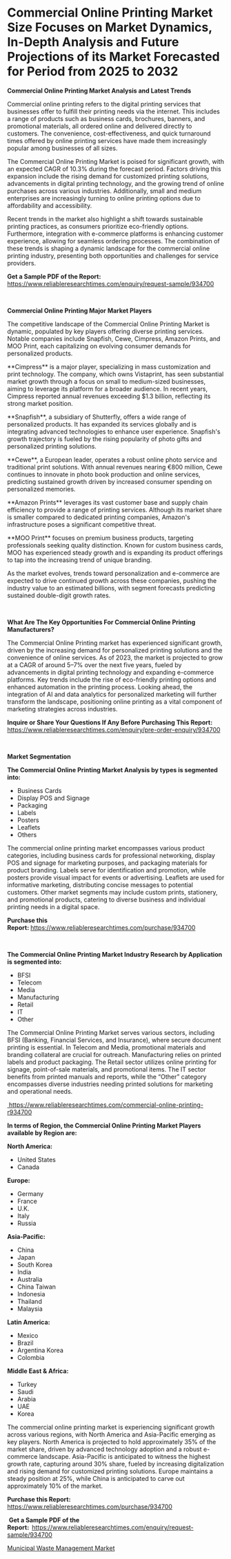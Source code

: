 <p><h1>Commercial Online Printing Market Size Focuses on Market Dynamics, In-Depth Analysis and Future Projections of its Market Forecasted for Period from 2025 to 2032</h1></p><p><strong>Commercial Online Printing Market Analysis and Latest Trends</strong></p>
<p><p>Commercial online printing refers to the digital printing services that businesses offer to fulfill their printing needs via the internet. This includes a range of products such as business cards, brochures, banners, and promotional materials, all ordered online and delivered directly to customers. The convenience, cost-effectiveness, and quick turnaround times offered by online printing services have made them increasingly popular among businesses of all sizes.</p><p>The Commercial Online Printing Market is poised for significant growth, with an expected CAGR of 10.3% during the forecast period. Factors driving this expansion include the rising demand for customized printing solutions, advancements in digital printing technology, and the growing trend of online purchases across various industries. Additionally, small and medium enterprises are increasingly turning to online printing options due to affordability and accessibility.</p><p>Recent trends in the market also highlight a shift towards sustainable printing practices, as consumers prioritize eco-friendly options. Furthermore, integration with e-commerce platforms is enhancing customer experience, allowing for seamless ordering processes. The combination of these trends is shaping a dynamic landscape for the commercial online printing industry, presenting both opportunities and challenges for service providers.</p></p>
<p><strong>Get a Sample PDF of the Report:&nbsp;</strong> <a href="https://www.reliableresearchtimes.com/enquiry/request-sample/934700?utm_campaign=2326&utm_medium=2&utm_source=Github&utm_content=ia&utm_term=07032025&utm_id=commercial-online-printing">https://www.reliableresearchtimes.com/enquiry/request-sample/934700</a></p>
<p>&nbsp;</p>
<p><strong>Commercial Online Printing Major Market Players</strong></p>
<p><p>The competitive landscape of the Commercial Online Printing Market is dynamic, populated by key players offering diverse printing services. Notable companies include Snapfish, Cewe, Cimpress, Amazon Prints, and MOO Print, each capitalizing on evolving consumer demands for personalized products.</p><p>**Cimpress** is a major player, specializing in mass customization and print technology. The company, which owns Vistaprint, has seen substantial market growth through a focus on small to medium-sized businesses, aiming to leverage its platform for a broader audience. In recent years, Cimpress reported annual revenues exceeding $1.3 billion, reflecting its strong market position.</p><p>**Snapfish**, a subsidiary of Shutterfly, offers a wide range of personalized products. It has expanded its services globally and is integrating advanced technologies to enhance user experience. Snapfish's growth trajectory is fueled by the rising popularity of photo gifts and personalized printing solutions.</p><p>**Cewe**, a European leader, operates a robust online photo service and traditional print solutions. With annual revenues nearing €800 million, Cewe continues to innovate in photo book production and online services, predicting sustained growth driven by increased consumer spending on personalized memories.</p><p>**Amazon Prints** leverages its vast customer base and supply chain efficiency to provide a range of printing services. Although its market share is smaller compared to dedicated printing companies, Amazon's infrastructure poses a significant competitive threat.</p><p>**MOO Print** focuses on premium business products, targeting professionals seeking quality distinction. Known for custom business cards, MOO has experienced steady growth and is expanding its product offerings to tap into the increasing trend of unique branding.</p><p>As the market evolves, trends toward personalization and e-commerce are expected to drive continued growth across these companies, pushing the industry value to an estimated billions, with segment forecasts predicting sustained double-digit growth rates.</p></p>
<p>&nbsp;</p>
<p><strong>What Are The Key Opportunities For Commercial Online Printing Manufacturers?</strong></p>
<p><p>The Commercial Online Printing market has experienced significant growth, driven by the increasing demand for personalized printing solutions and the convenience of online services. As of 2023, the market is projected to grow at a CAGR of around 5–7% over the next five years, fueled by advancements in digital printing technology and expanding e-commerce platforms. Key trends include the rise of eco-friendly printing options and enhanced automation in the printing process. Looking ahead, the integration of AI and data analytics for personalized marketing will further transform the landscape, positioning online printing as a vital component of marketing strategies across industries.</p></p>
<p><strong>Inquire or Share Your Questions If Any Before Purchasing This Report:</strong> <a href="https://www.reliableresearchtimes.com/enquiry/pre-order-enquiry/934700?utm_campaign=2326&utm_medium=2&utm_source=Github&utm_content=ia&utm_term=07032025&utm_id=commercial-online-printing">https://www.reliableresearchtimes.com/enquiry/pre-order-enquiry/934700</a></p>
<p>&nbsp;</p>
<p><strong>Market Segmentation</strong></p>
<p><strong>The Commercial Online Printing Market Analysis by types is segmented into:</strong></p>
<p><ul><li>Business Cards</li><li>Display POS and Signage</li><li>Packaging</li><li>Labels</li><li>Posters</li><li>Leaflets</li><li>Others</li></ul></p>
<p><p>The commercial online printing market encompasses various product categories, including business cards for professional networking, display POS and signage for marketing purposes, and packaging materials for product branding. Labels serve for identification and promotion, while posters provide visual impact for events or advertising. Leaflets are used for informative marketing, distributing concise messages to potential customers. Other market segments may include custom prints, stationery, and promotional products, catering to diverse business and individual printing needs in a digital space.</p></p>
<p><strong>Purchase this Report:&nbsp;</strong><a href="https://www.reliableresearchtimes.com/purchase/934700?utm_campaign=2326&utm_medium=2&utm_source=Github&utm_content=ia&utm_term=07032025&utm_id=commercial-online-printing">https://www.reliableresearchtimes.com/purchase/934700</a></p>
<p>&nbsp;</p>
<p><strong>The Commercial Online Printing Market Industry Research by Application is segmented into:</strong></p>
<p><ul><li>BFSI</li><li>Telecom</li><li>Media</li><li>Manufacturing</li><li>Retail</li><li>IT</li><li>Other</li></ul></p>
<p><p>The Commercial Online Printing Market serves various sectors, including BFSI (Banking, Financial Services, and Insurance), where secure document printing is essential. In Telecom and Media, promotional materials and branding collateral are crucial for outreach. Manufacturing relies on printed labels and product packaging. The Retail sector utilizes online printing for signage, point-of-sale materials, and promotional items. The IT sector benefits from printed manuals and reports, while the “Other” category encompasses diverse industries needing printed solutions for marketing and operational needs.</p></p>
<p><a href="https://www.reliableresearchtimes.com/commercial-online-printing-r934700?utm_campaign=2326&utm_medium=2&utm_source=Github&utm_content=ia&utm_term=07032025&utm_id=commercial-online-printing">&nbsp;https://www.reliableresearchtimes.com/commercial-online-printing-r934700</a></p>
<p><strong>In terms of Region, the Commercial Online Printing Market Players available by Region are:</strong></p>
<p>
    <p> <strong> North America: </strong>
        <ul>
            <li>United States</li>
            <li>Canada</li>
        </ul>
        </p> 
    <p> <strong> Europe: </strong>
        <ul>
            <li>Germany</li>
            <li>France</li>
            <li>U.K.</li>
            <li>Italy</li>
            <li>Russia</li>
        </ul>
        </p> 
    <p> <strong> Asia-Pacific: </strong>
        <ul>
            <li>China</li>
            <li>Japan</li>
            <li>South Korea</li>
            <li>India</li>
            <li>Australia</li>
            <li>China Taiwan</li>
            <li>Indonesia</li>
            <li>Thailand</li>
            <li>Malaysia</li>
        </ul>
        </p> 
    <p> <strong> Latin America: </strong>
        <ul>
            <li>Mexico</li>
            <li>Brazil</li>
            <li>Argentina Korea</li>
            <li>Colombia</li>
        </ul>
        </p> 
    <p> <strong> Middle East & Africa: </strong>
        <ul>
            <li>Turkey</li>
            <li>Saudi</li>
            <li>Arabia</li>
            <li>UAE</li>
            <li>Korea</li>
        </ul>
    </p>
    </p>
<p><p>The commercial online printing market is experiencing significant growth across various regions, with North America and Asia-Pacific emerging as key players. North America is projected to hold approximately 35% of the market share, driven by advanced technology adoption and a robust e-commerce landscape. Asia-Pacific is anticipated to witness the highest growth rate, capturing around 30% share, fueled by increasing digitalization and rising demand for customized printing solutions. Europe maintains a steady position at 25%, while China is anticipated to carve out approximately 10% of the market.</p></p>
<p><strong>Purchase this Report: </strong><a href="https://www.reliableresearchtimes.com/purchase/934700?utm_campaign=2326&utm_medium=2&utm_source=Github&utm_content=ia&utm_term=07032025&utm_id=commercial-online-printing">https://www.reliableresearchtimes.com/purchase/934700</a></p>
<p>&nbsp;<strong>Get a Sample PDF of the Report:&nbsp;&nbsp;</strong><a href="https://www.reliableresearchtimes.com/enquiry/request-sample/934700?utm_campaign=2326&utm_medium=2&utm_source=Github&utm_content=ia&utm_term=07032025&utm_id=commercial-online-printing">https://www.reliableresearchtimes.com/enquiry/request-sample/934700</a></p>
<p><strong></strong></p>
<p><p><a href="https://github.com/NargisHussain75/Market-Research-Report-List-1/blob/main/municipal-waste-management-market.md?utm_campaign=2326&utm_medium=2&utm_source=Github&utm_content=ia&utm_term=07032025&utm_id=commercial-online-printing">Municipal Waste Management Market</a></p></p>